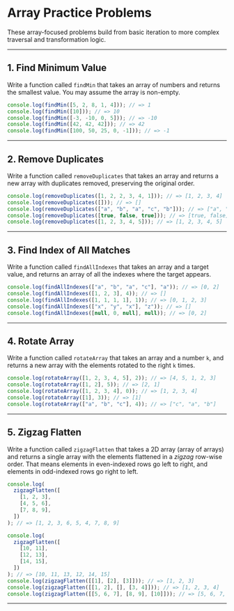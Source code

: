 # Array Practice Problems

These array-focused problems build from basic iteration to more complex traversal and transformation logic.

---

## 1. Find Minimum Value

Write a function called `findMin` that takes an array of numbers and returns the smallest value. You may assume the array is non-empty.

```js
console.log(findMin([5, 2, 8, 1, 4])); // => 1
console.log(findMin([10])); // => 10
console.log(findMin([-3, -10, 0, 5])); // => -10
console.log(findMin([42, 42, 42])); // => 42
console.log(findMin([100, 50, 25, 0, -1])); // => -1
```

---

## 2. Remove Duplicates

Write a function called `removeDuplicates` that takes an array and returns a new array with duplicates removed, preserving the original order.

```js
console.log(removeDuplicates([1, 2, 2, 3, 4, 1])); // => [1, 2, 3, 4]
console.log(removeDuplicates([])); // => []
console.log(removeDuplicates(["a", "b", "a", "c", "b"])); // => ["a", "b", "c"]
console.log(removeDuplicates([true, false, true])); // => [true, false]
console.log(removeDuplicates([1, 2, 3, 4, 5])); // => [1, 2, 3, 4, 5]
```

---

## 3. Find Index of All Matches

Write a function called `findAllIndexes` that takes an array and a target value, and returns an array of all the indexes where the target appears.

```js
console.log(findAllIndexes(["a", "b", "a", "c"], "a")); // => [0, 2]
console.log(findAllIndexes([1, 2, 3], 4)); // => []
console.log(findAllIndexes([1, 1, 1, 1], 1)); // => [0, 1, 2, 3]
console.log(findAllIndexes(["x", "y", "x"], "z")); // => []
console.log(findAllIndexes([null, 0, null], null)); // => [0, 2]
```

---

## 4. Rotate Array

Write a function called `rotateArray` that takes an array and a number `k`, and returns a new array with the elements rotated to the right `k` times.

```js
console.log(rotateArray([1, 2, 3, 4, 5], 2)); // => [4, 5, 1, 2, 3]
console.log(rotateArray([1, 2], 5)); // => [2, 1]
console.log(rotateArray([1, 2, 3, 4], 0)); // => [1, 2, 3, 4]
console.log(rotateArray([1], 3)); // => [1]
console.log(rotateArray(["a", "b", "c"], 4)); // => ["c", "a", "b"]
```

---

## 5. Zigzag Flatten

Write a function called `zigzagFlatten` that takes a 2D array (array of arrays) and returns a single array with the elements flattened in a _zigzag_ row-wise order. That means elements in even-indexed rows go left to right, and elements in odd-indexed rows go right to left.

```js
console.log(
  zigzagFlatten([
    [1, 2, 3],
    [4, 5, 6],
    [7, 8, 9],
  ])
); // => [1, 2, 3, 6, 5, 4, 7, 8, 9]

console.log(
  zigzagFlatten([
    [10, 11],
    [12, 13],
    [14, 15],
  ])
); // => [10, 11, 13, 12, 14, 15]
console.log(zigzagFlatten([[1], [2], [3]])); // => [1, 2, 3]
console.log(zigzagFlatten([[1, 2], [], [3, 4]])); // => [1, 2, 3, 4]
console.log(zigzagFlatten([[5, 6, 7], [8, 9], [10]])); // => [5, 6, 7, 9, 8, 10]
```

---
